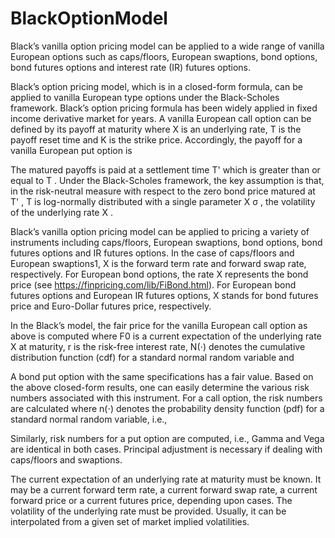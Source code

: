 # BlackOptionModel

Black’s vanilla option pricing model can be applied to a wide range of vanilla European options such as caps/floors, European swaptions, bond options, bond futures options and interest rate (IR) futures options.

Black’s option pricing model, which is in a closed-form formula, can be applied to vanilla European type options under the Black-Scholes framework. Black’s option pricing formula has been widely applied in fixed income derivative market for years. A vanilla European call option can be defined by its payoff at maturity where X is an underlying rate, T is the payoff reset time and K is the strike price. Accordingly, the payoff for a vanilla European put option is

The matured payoffs is paid at a settlement time T' which is greater than or equal to T . Under the Black-Scholes framework, the key assumption is that, in the risk-neutral measure with respect to the zero bond price matured at T' , T is log-normally distributed with a single parameter X σ , the volatility of the underlying rate X .

Black’s vanilla option pricing model can be applied to pricing a variety of instruments including caps/floors, European swaptions, bond options, bond futures options and IR futures options. In the case of caps/floors and European swaptions1, X is the forward term rate and forward swap rate, respectively. For European bond options, the rate X represents the bond price (see https://finpricing.com/lib/FiBond.html). For European bond futures options and European IR futures options, X stands for bond futures price and Euro-Dollar futures price, respectively.

In the Black’s model, the fair price for the vanilla European call option as above is computed where F0 is a current expectation of the underlying rate X at maturity, r is the risk-free interest rate, N(⋅) denotes the cumulative distribution function (cdf) for a standard normal random variable and

A bond put option with the same specifications has a fair value. Based on the above closed-form results, one can easily determine the various risk numbers associated with this instrument. For a call option, the risk numbers are calculated where n(⋅) denotes the probability density function (pdf) for a standard normal random variable, i.e.,

Similarly, risk numbers for a put option are computed, i.e., Gamma and Vega are identical in both cases. Principal adjustment is necessary if dealing with caps/floors and swaptions.

The current expectation of an underlying rate at maturity must be known. It may be a current forward term rate, a current forward swap rate, a current forward price or a current futures price, depending upon cases. The volatility of the underlying rate must be provided. Usually, it can be interpolated from a given set of market implied volatilities.


